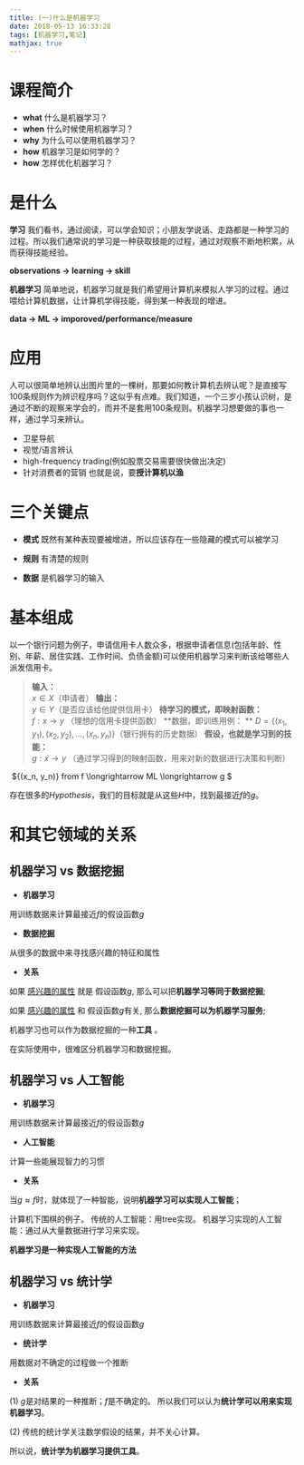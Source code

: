 ```yaml
---
title: (一)什么是机器学习
date: 2018-05-13 16:33:28
tags: [机器学习,笔记]
mathjax: true
---
```

# 课程简介
- **what** 什么是机器学习？
- **when** 什么时候使用机器学习？
- **why**  为什么可以使用机器学习？
- **how**  机器学习是如何学的？
- **how**  怎样优化机器学习？

# 是什么
**学习**
我们看书，通过阅读，可以学会知识；小朋友学说话、走路都是一种学习的过程。所以我们通常说的学习是一种获取技能的过程，通过对观察不断地积累，从而获得技能经验。

**observations $\longrightarrow$ learning  $\longrightarrow$ skill**

**机器学习**
简单地说，机器学习就是我们希望用计算机来模拟人学习的过程。通过喂给计算机数据，让计算机学得技能，得到某一种表现的增进。

**data $\longrightarrow$ ML $\longrightarrow$ imporoved/performance/measure**
# 应用
人可以很简单地辨认出图片里的一棵树，那要如何教计算机去辨认呢？是直接写100条规则作为辨识程序吗？这似乎有点难。我们知道，一个三岁小孩认识树，是通过不断的观察来学会的，而并不是套用100条规则。机器学习想要做的事也一样，通过学习来辨认。
- 卫星导航
- 视觉/语言辨认
- high-frequency trading(例如股票交易需要很快做出决定)
- 针对消费者的营销
也就是说，要**授计算机以渔**

# 三个关键点

- **模式**
既然有某种表现要被增进，所以应该存在一些隐藏的模式可以被学习

- **规则**
有清楚的规则

- **数据**
是机器学习的输入

# 基本组成

以一个银行问题为例子，申请信用卡人数众多，根据申请者信息(包括年龄、性别、年薪、居住实践、工作时间、负债金额)可以使用机器学习来判断该给哪些人派发信用卡。

> **输入：**  
> $x \in X$（申请者）
> **输出：**  
> $y \in Y$（是否应该给他提供信用卡） 
> **待学习的模式，即映射函数：**  
> $f: x \longrightarrow y$  （理想的信用卡提供函数）
> **数据，即训练用例：  **
> $D = \{(x_1, y_1), (x_2, y_2), ..., (x_n, y_n)\}$（银行拥有的历史数据）
> **假设，也就是学习到的技能：**  
> $g: x \longrightarrow y$ （通过学习得到的映射函数，用来对新的数据进行决策和判断）

​                                                        $\{(x_n, y_n)\}  from f \longrightarrow ML \longrightarrow g $

存在很多的$Hypothesis$，我们的目标就是从这些$H$中，找到最接近$f$的$g$。

# 和其它领域的关系

## 机器学习 vs 数据挖掘

- **机器学习**

用训练数据来计算最接近$f$的假设函数$g$

- **数据挖掘**

从很多的数据中来寻找感兴趣的特征和属性

- **关系**

如果 <u>感兴趣的属性</u> 就是 假设函数$g$, 那么可以把**机器学习等同于数据挖掘**;  

如果 <u>感兴趣的属性</u> 和 假设函数$g$有关, 那么**数据挖掘可以为机器学习服务**;

机器学习也可以作为数据挖掘的一种**工具** 。

在实际使用中，很难区分机器学习和数据挖掘。

##  机器学习 vs 人工智能

- **机器学习**

用训练数据来计算最接近$f$的假设函数$g$

- **人工智能**

计算一些能展现智力的习惯

- **关系**

当$g \approx f$时，就体现了一种智能，说明**机器学习可以实现人工智能**；

计算机下围棋的例子。
传统的人工智能：用tree实现。
机器学习实现的人工智能：通过从大量数据进行学习来实现。

**机器学习是一种实现人工智能的方法**

## 机器学习 vs 统计学

- **机器学习**

用训练数据来计算最接近$f$的假设函数$g$

- **统计学**

用数据对不确定的过程做一个推断

- **关系**

(1) $g$是对结果的一种推断；$f$是不确定的。
所以我们可以认为**统计学可以用来实现机器学习**。

(2) 传统的统计学关注数学假设的结果，并不关心计算。

所以说，**统计学为机器学习提供工具**。